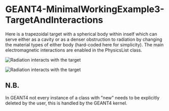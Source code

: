 # GEANT4-MinimalWorkingExample3-TargetAndInteractions
Here is a trapezoidal target with a spherical body within inself which can serve either as a cavity or as a denser obstruction to radiation by changing the material types of either body (hard-coded here for simplicity). The main electromagnetic interactions are enabled in the PhysicsList class.

![Radiation interacts with the target](GEANT4-MinimalWorkingExample3-run1.gif)

![Radiation interacts with the target](GEANT4-MinimalWorkingExample3-run3.gif)

## N.B.
In GEANT4 not every instance of a class with "new" needs to be explicitly deleted by the user, this is handled by the GEANT4 kernel.
